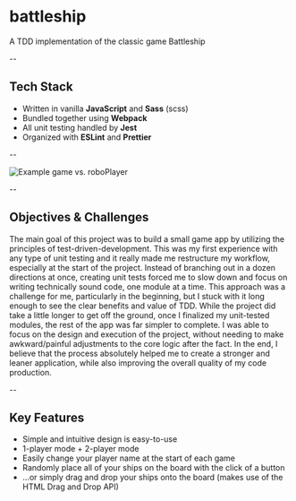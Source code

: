 # battleship

A TDD implementation of the classic game Battleship

--

## Tech Stack

- Written in vanilla **JavaScript** and **Sass** (scss)
- Bundled together using **Webpack**
- All unit testing handled by **Jest**
- Organized with **ESLint** and **Prettier**

--

![Example game vs. roboPlayer](./src/assets/roboGame.gif)

--

## Objectives & Challenges

The main goal of this project was to build a small game app by utilizing the principles of test-driven-development. This was my first experience with any type of unit testing and it really made me restructure my workflow, especially at the start of the project. Instead of branching out in a dozen directions at once, creating unit tests forced me to slow down and focus on writing technically sound code, one module at a time. This approach was a challenge for me, particularly in the beginning, but I stuck with it long enough to see the clear benefits and value of TDD. While the project did take a little longer to get off the ground, once I finalized my unit-tested modules, the rest of the app was far simpler to complete. I was able to focus on the design and execution of the project, without needing to make awkward/painful adjustments to the core logic after the fact. In the end, I believe that the process absolutely helped me to create a stronger and leaner application, while also improving the overall quality of my code production.

--

## Key Features

- Simple and intuitive design is easy-to-use
- 1-player mode + 2-player mode
- Easily change your player name at the start of each game
- Randomly place all of your ships on the board with the click of a button
- ...or simply drag and drop your ships onto the board (makes use of the HTML Drag and Drop API)
